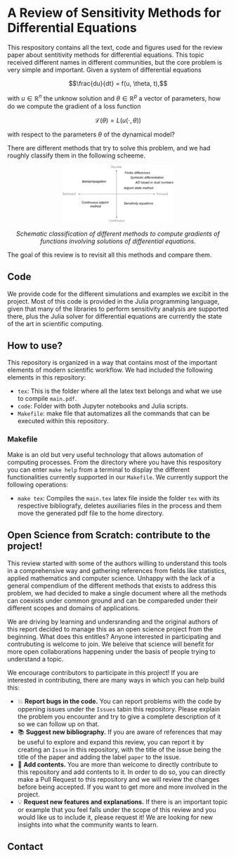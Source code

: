 # A Review of Sensitivity Methods for Differential Equations 

This respository contains all the text, code and figures used for the review paper about sentitivity methods for differential equations. This topic received different names in different communities, but the core problem is very simple and important. Given a system of differential equations 
```math
\frac{du}{dt} = f(u, \theta, t),
```
with $u \in \mathbb R^n$ the unknow solution and $\theta \in \mathbb R^p$ a vector of parameters, how do we compute the gradient of a loss function 
```math
\mathcal L (\theta) = L ( u(\cdot, \theta) )
```
with respect to the parameters $\theta$ of the dynamical model? 

There are different methods that try to solve this problem, and we had roughly classify them in the following scheeme. 

<p align="center">
	<img src="tex/figures/scheme-methods.png" width="50%">
</p>  
<p align="center">	
	<i>Schematic classification of different methods to compute gradients of functions involving solutions of differential equations.</i>
</p>

The goal of this review is to revisit all this methods and compare them. 

## Code 

We provide code for the different simulations and examples we excibit in the project. Most of this code is provided in the Julia programming language, given that many of the libraries to perform sensitivity analysis are supported there, plus the Julia solver for differential equations are currently the state of the art in scientific computing. 

## How to use? 

This repository is organized in a way that contains most of the important elements of modern scientific workflow. We had included the following elements in this repository:
- `tex`: This is the folder where all the latex text belongs and what we use to compile `main.pdf`. 
- `code`: Folder with both Jupyter notebooks and Julia scripts. 
- `Makefile`: make file that automatizes all the commands that can be executed within this repository. 

### Makefile

Make is an old but very useful technology that allows automation of computing processes. From the directory where you have this respository you can enter `make help` from a terminal to display the different functionalities currently supported in our `Makefile`. We currently support the following operations:
- `make tex`: Compiles the `main.tex` latex file inside the folder `tex` with its respective bibliografy, deletes auxiliaries files in the process and them move the generated pdf file to the home directory. 

## Open Science from Scratch: contribute to the project! 

This review started with some of the authors willing to understand this tools in a comprehensive way and gathering references from fields like statistics, applied mathematics and computer science. Unhappy with the lack of a general compendium of the different methods that exists to address this problem, we had decided to make a single document where all the methods can coexists under common ground and can be compareded under their different scopes and domains of applications. 

We are driving by learning and undersranding and the original authors of this report decided to manage this as an open science project from the beginning. What does this entitles? Anyone interested in participating and contrubuting is welcome to join. We beleive that science will benefit for more open collaborations happening under the basis of people trying to understand a topic. 

<!-- :::note Contribute

Some **content** with _Markdown_ `syntax`.

:::
 -->

We encourage contributors to participate in this project! If you are interested in contributing, there are many ways in which you can help build this:
- :collision: **Report bugs in the code.** You can report problems with the code by oppening issues under the `Issues` tabin this repository. Please explain the problem you encounter and try to give a complete description of it so we can follow up on that.  
- :books: **Suggest new bibliography.** If you are aware of references that may be useful to explore and expand this review, you can report it by creating an `Issue` in this repository, with the title of the issue being the title of the paper and adding the label `paper` to the issue. 
- :deciduous_tree: **Add contents.** You are more than welcome to directly contribute to this repository and add contents to it. In order to do so, you can directly make a Pull Request to this repository and we will review the changes before being accepted. If you want to get more and more involved in the project. 
- :bulb: **Request new features and explanations.** If there is an important topic or example that you feel falls under the scope of this review and you would like us to include it, please request it! We are looking for new insights into what the community wants to learn. 

## Contact 

<!-- ## Reference

If you find this article useful, you can cite it as follows 
```

``` -->

